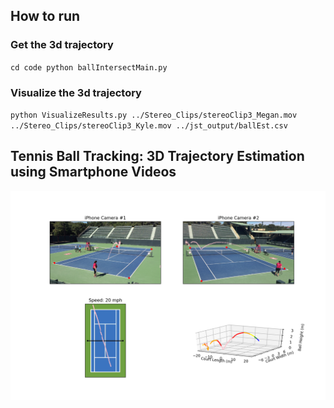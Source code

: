 ## How to run
### Get the 3d trajectory 
`cd code
python ballIntersectMain.py
`
###  Visualize the 3d trajectory
`
python VisualizeResults.py ../Stereo_Clips/stereoClip3_Megan.mov ../Stereo_Clips/stereoClip3_Kyle.mov ../jst_output/ballEst.csv
`

## Tennis Ball Tracking: 3D Trajectory Estimation using Smartphone Videos
![](jst_output/image199.png)